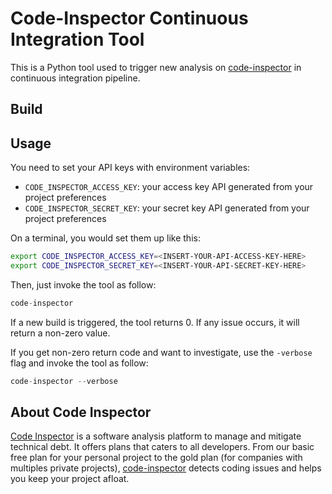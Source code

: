 # Code-Inspector Continuous Integration Tool

This is a Python tool used to trigger new analysis on [code-inspector](https://www.code-inspector.com)
in continuous integration pipeline.


## Build


## Usage

You need to set your API keys with environment variables:

 * `CODE_INSPECTOR_ACCESS_KEY`: your access key API generated from your project preferences
 * `CODE_INSPECTOR_SECRET_KEY`: your secret key API generated from your project preferences

On a terminal, you would set them up like this:
```bash
export CODE_INSPECTOR_ACCESS_KEY=<INSERT-YOUR-API-ACCESS-KEY-HERE>
export CODE_INSPECTOR_SECRET_KEY=<INSERT-YOUR-API-SECRET-KEY-HERE>
```

Then, just invoke the tool as follow:

```python 
code-inspector
```

If a new build is triggered, the tool returns 0. If any issue occurs, it will return a non-zero value.

If you get non-zero return code and want to investigate, use the `-verbose` flag and invoke the tool as follow:

```python 
code-inspector --verbose
```


## About Code Inspector

[Code Inspector](https://www.code-inspector.com) is a software analysis platform to manage and mitigate
technical debt. It offers plans that caters to all developers. From our basic free plan for your personal project
to the gold plan (for companies with multiples private projects), [code-inspector](https://www.code-inspector.com) detects coding issues
and helps you keep your project afloat.
